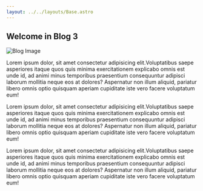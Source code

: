 ```yaml
---
layout: ../../layouts/Base.astro
---
```


## Welcome in Blog 3

![Blog Image](https://www.danielleskosky.com/wp-content/uploads/media-uploads/laptop-screen-blog.jpg)

Lorem ipsum dolor, sit amet consectetur adipisicing elit.Voluptatibus saepe asperiores itaque quos quis minima exercitationem explicabo omnis est unde id, ad animi minus temporibus praesentium consequuntur adipisci laborum mollitia neque eos at dolores? Aspernatur non illum aliquid, pariatur libero omnis optio quisquam aperiam cupiditate iste vero facere voluptatum eum!

Lorem ipsum dolor, sit amet consectetur adipisicing elit.Voluptatibus saepe asperiores itaque quos quis minima exercitationem explicabo omnis est unde id, ad animi minus temporibus praesentium consequuntur adipisci laborum mollitia neque eos at dolores? Aspernatur non illum aliquid, pariatur libero omnis optio quisquam aperiam cupiditate iste vero facere voluptatum eum!

Lorem ipsum dolor, sit amet consectetur adipisicing elit.Voluptatibus saepe asperiores itaque quos quis minima exercitationem explicabo omnis est unde id, ad animi minus temporibus praesentium consequuntur adipisci laborum mollitia neque eos at dolores? Aspernatur non illum aliquid, pariatur libero omnis optio quisquam aperiam cupiditate iste vero facere voluptatum eum!